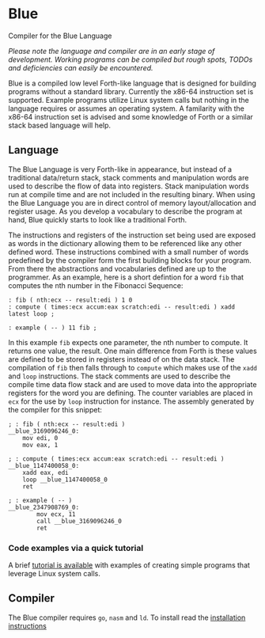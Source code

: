 # Blue

Compiler for the Blue Language

_Please note the language and compiler are in an early stage of development. Working programs can be compiled but rough spots, TODOs and deficiencies can easily be encountered._

Blue is a compiled low level Forth-like language that is designed for building programs without a standard library. Currently the x86-64 instruction set is supported. Example programs utilize Linux system calls but nothing in the language requires or assumes an operating system. A familarity with the x86-64 instruction set is advised and some knowledge of Forth or a similar stack based language will help.

## Language

The Blue Language is very Forth-like in appearance, but instead of a traditional data/return stack, stack comments and manipulation words are used to describe the flow of data into registers. Stack manipulation words run at compile time and are not included in the resulting binary. When using the Blue Language you are in direct control of memory layout/allocation and register usage. As you develop a vocabulary to describe the program at hand, Blue quickly starts to look like a traditional Forth.

The instructions and registers of the instruction set being used are exposed as words in the dictionary allowing them to be referenced like any other defined word. These instructions combined with a small number of words predefined by the compiler form the first building blocks for your program. From there the abstractions and vocabularies defined are up to the programmer. As an example, here is a short defintion for a word `fib` that computes the nth number in the Fibonacci Sequence:

```
: fib ( nth:ecx -- result:edi ) 1 0 
: compute ( times:ecx accum:eax scratch:edi -- result:edi ) xadd latest loop ;

: example ( -- ) 11 fib ;
```

In this example `fib` expects one parameter, the nth number to compute. It returns one value, the result. One main difference from Forth is these values are defined to be stored in registers instead of on the data stack. The compilation of `fib` then falls through to `compute` which makes use of the `xadd` and `loop` instructions. The stack comments are used to describe the compile time data flow stack and are used to move data into the appropriate registers for the word you are defining. The counter variables are placed in `ecx` for the use by `loop` instruction for instance. The assembly generated by the compiler for this snippet:

```
; : fib ( nth:ecx -- result:edi )
__blue_3169096246_0:
	mov edi, 0
	mov eax, 1

; : compute ( times:ecx accum:eax scratch:edi -- result:edi )
__blue_1147400058_0:
	xadd eax, edi
	loop __blue_1147400058_0
	ret
	
; : example ( -- )
__blue_2347908769_0:
        mov ecx, 11
        call __blue_3169096246_0
        ret
```

### Code examples via a quick tutorial

A brief [tutorial is available](language/tutorial/README.md) with examples of creating simple programs that leverage Linux system calls.

## Compiler

The Blue compiler requires `go`, `nasm` and `ld`. To install read the [installation instructions](INSTALL.md)
